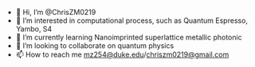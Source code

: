 - 👋 Hi, I’m @ChrisZM0219
- 👀 I’m interested in computational process, such as Quantum Espresso, Yambo, S4
- 🌱 I’m currently learning Nanoimprinted superlattice metallic photonic
- 💞️ I’m looking to collaborate on quantum physics
- 📫 How to reach me mz254@duke.edu/chriszm0219@gmail.com

<!---
ChrisZM0219/ChrisZM0219 is a ✨ special ✨ repository because its `README.md` (this file) appears on your GitHub profile.
You can click the Preview link to take a look at your changes.
--->

